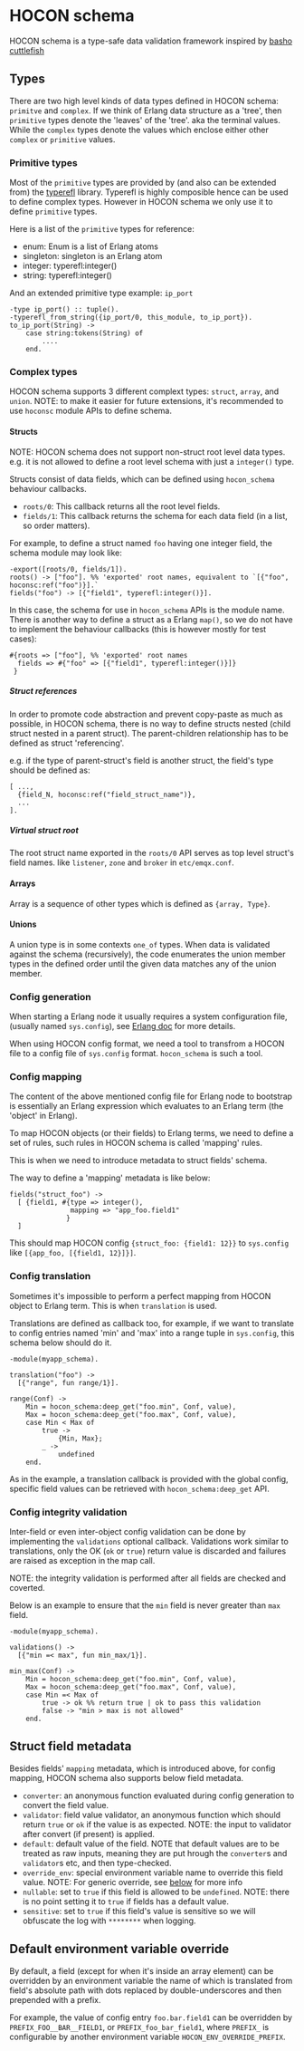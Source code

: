 # HOCON schema

HOCON schema is a type-safe data validation framework inspired
by [basho cuttlefish](https://github.com/basho/cuttlefish)

## Types

There are two high level kinds of data types defined in HOCON schema: `primitve` and `complex`.
If we think of Erlang data structure as a 'tree', then `primitive` types denote the 'leaves'
of the 'tree'. aka the terminal values.
While the `complex` types denote the values which enclose either other `complex` or `primitive` values.

### Primitive types

Most of the `primitive` types are provided by (and also can be extended from) the [typerefl](https://github.com/k32/typerefl) library.
Typerefl is highly composible hence can be used to define complex types.
However in HOCON schema we only use it to define `primitive` types.

Here is a list of the `primitive` types for reference:

* enum: Enum is a list of Erlang atoms
* singleton: singleton is an Erlang atom
* integer: typerefl:integer()
* string: typerefl:integer()

And an extended primitive type example: `ip_port`

```
-type ip_port() :: tuple().
-typerefl_from_string({ip_port/0, this_module, to_ip_port}).
to_ip_port(String) ->
    case string:tokens(String) of
        ....
    end.
```

### Complex types

HOCON schema supports 3 different complext types: `struct`, `array`, and `union`.
NOTE: to make it easier for future extensions, it's recommended to use `hoconsc` module APIs to define schema.

#### Structs

NOTE: HOCON schema does not support non-struct root level data types. e.g. it is not allowed to
define a root level schema with just a `integer()` type.

Structs consist of data fields, which can be defined using `hocon_schema` behaviour callbacks.

* `roots/0`: This callback returns all the root level fields.
* `fields/1`: This callback returns the schema for each data field (in a list, so order matters).

For example, to define a struct named `foo` having one integer field, the schema module may look like:

```
-export([roots/0, fields/1]).
roots() -> ["foo"]. %% 'exported' root names, equivalent to `[{"foo", hoconsc:ref("foo")}].`
fields("foo") -> [{"field1", typerefl:integer()}].
```

In this case, the schema for use in `hocon_schema` APIs is the module name. There is another way to
define a struct as a Erlang `map()`, so we do not have to implement the behaviour callbacks
(this is however mostly for test cases):

```
#{roots => ["foo"], %% 'exported' root names
  fields => #{"foo" => [{"field1", typerefl:integer()}]}
 }
```

##### Struct references

In order to promote code abstraction and prevent copy-paste as much as possible,
in HOCON schema, there is no way to define structs nested (child struct nested in a parent struct).
The parent-children relationship has to be defined as struct 'referencing'.

e.g. if the type of parent-struct's field is another struct, the field's type should be defined as:

```
[ ...,
  {field_N, hoconsc:ref("field_struct_name")},
  ...
].
```

##### Virtual struct root

The root struct name exported in the `roots/0` API serves as top level struct's field names.
like `listener`, `zone` and `broker` in `etc/emqx.conf`.

#### Arrays

Array is a sequence of other types which is defined as `{array, Type}`.

#### Unions

A union type is in some contexts `one_of` types.
When data is validated against the schema (recursively), the code enumerates
the union member types in the defined order until the given data matches any of the union member.

### Config generation

When starting a Erlang node it usually requires a system configuration file, (usually named `sys.config`),
see [Erlang doc](https://erlang.org/doc/man/config.html#sys.config) for more details.

When using HOCON config format, we need a tool to transfrom a HOCON file to a config file of `sys.config` format.
`hocon_schema` is such a tool.

### Config mapping

The content of the above mentioned config file for Erlang node to bootstrap is essentially
an Erlang expression which evaluates to an Erlang term (the 'object' in Erlang).

To map HOCON objects (or their fields) to Erlang terms, we need to define a set of rules, such rules in HOCON schema
is called 'mapping' rules.

This is when we need to introduce metadata to struct fields' schema.

The way to define a 'mapping' metadata is like below:

```
fields("struct_foo") ->
  [ {field1, #{type => integer(),
               mapping => "app_foo.field1"
              }
  ]
```

This should map HOCON config `{struct_foo: {field1: 12}}` to `sys.config` like `[{app_foo, [{field1, 12}]}]`.

### Config translation

Sometimes it's impossible to perform a perfect mapping from HOCON object to Erlang term.
This is when `translation` is used.

Translations are defined as callback too, for example, if we want to translate
to config entries named 'min' and 'max' into a range tuple in `sys.config`,
this schema below should do it.

```
-module(myapp_schema).

translation("foo") ->
  [{"range", fun range/1}].

range(Conf) ->
    Min = hocon_schema:deep_get("foo.min", Conf, value),
    Max = hocon_schema:deep_get("foo.max", Conf, value),
    case Min < Max of
        true ->
            {Min, Max};
        _ ->
            undefined
    end.
```

As in the example, a translation callback is provided with the global config,
specific field values can be retrieved with `hocon_schema:deep_get` API.

### Config integrity validation

Inter-field or even inter-object config validation can be done by implementing
the `validations` optional callback.
Validations work similar to translations, only the OK (`ok` or `true`) return value is discarded
and failures are raised as exception in the map call.

NOTE: the integrity validation is performed after all fields are checked and coverted.

Below is an example to ensure that the `min` field is never greater than `max` field.

```
-module(myapp_schema).

validations() ->
  [{"min =< max", fun min_max/1}].

min_max(Conf) ->
    Min = hocon_schema:deep_get("foo.min", Conf, value),
    Max = hocon_schema:deep_get("foo.max", Conf, value),
    case Min =< Max of
        true -> ok %% return true | ok to pass this validation
        false -> "min > max is not allowed"
    end.
```

## Struct field metadata

Besides fields' `mapping` metadata, which is introduced above, for config mapping,
HOCON schema also supports below field metadata.

* `converter`: an anonymous function evaluated during config generation to convert the field value.
* `validator`: field value validator, an anonymous function which should return `true` or `ok` if
  the value is as expected. NOTE: the input to validator after convert (if present) is applied.
* `default`: default value of the field. NOTE that default values are to be treated as raw inputs,
  meaning they are put hrough  the `converter`s and `validator`s etc, and then type-checked.
* `override_env`: special environment variable name to override this field value.
  NOTE: For generic override, see [below](#default_override_rule) for more info
* `nullable`: set to `true` if this field is allowed to be `undefined`.
  NOTE: there is no point setting it to `true` if fields has a default value.
* `sensitive`: set to `true` if this field's value is sensitive so we will obfuscate the log
  with `********` when logging.

<a name="default_override_rule"></a>
## Default environment variable override

By default, a field (except for when it's inside an array element) can be overridden by an environment
variable the name of which is translated from field's absolute path with dots replaced by
double-underscores and then prepended with a prefix.

For example, the value of config entry `foo.bar.field1` can be overridden by
`PREFIX_FOO__BAR__FIELD1`, or `PREFIX_foo_bar_field1`, where `PREFIX_`
is configurable by another environment variable `HOCON_ENV_OVERRIDE_PREFIX`.

